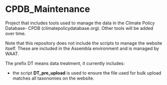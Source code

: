 # CPDB_Maintenance

Project that includes tools used to manage the data in the Climate Policy Database- CPDB (climatepolicydatabase.org). Other tools will be added over time. 

Note that this repository does not include the scripts to manage the website itself. These are included in the Assembla environment and is managed by WAAT.

The prefix DT means data treatment, it currently includes:
- the script **DT_pre_upload** is used to ensure the file used for bulk upload matches all taxonomies on the website.
